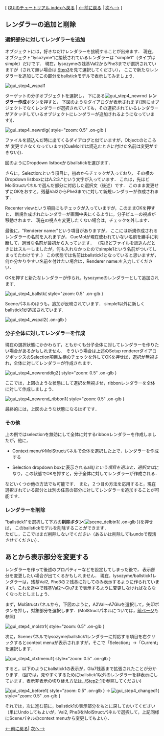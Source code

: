 [ [GUIのチュートリアル indexへ戻る](../../Documents/GUIのチュートリアル(CueMol2)/) |
[&lt;--前に戻る](../../Documents/GUIのチュートリアル(CueMol2)/Step3) |
[次へ--&gt;](../../Documents/GUIのチュートリアル(CueMol2)/Step5) ]

## レンダラーの追加と削除

### 選択部分に対してレンダラーを追加

オブジェクトには，好きなだけレンダラーを接続することが出来ます．
現在，オブジェクト"lysozyme"に接続されているレンダラーは
"simple1"（タイプはsimple）だけです．
現在，lysozymeの残基Val2からPhe3までが選択されていますが（されて無い場合は
[Step3](../../Documents/GUIのチュートリアル(CueMol2)/Step3)を見て選択してください），
ここで新たなレンダラーを追加してこの部分をballstickモデルで表示してみましょう．


![gui_step4_wspal1](../../assets/images/Documents/GUIのチュートリアル(CueMol2)/Step4/gui_step4_wspal1.png)


ターゲットの分子オブジェクトを選択し，
下にある![gui_step4_newrnd](../../assets/images/Documents/GUIのチュートリアル(CueMol2)/Step4/gui_step4_newrnd.png)
**レンダラー作成**ボタンを押すと，
下図のようなダイアログが表示されます((別にオブジェクトでなくレンダラーが選択されていても，その選択されているレンダラーがアタッチしているオブジェクトにレンダラーが追加されるようになっています))．


![gui_step4_newrdlg](../../assets/images/Documents/GUIのチュートリアル(CueMol2)/Step4/gui_step4_newrdlg.png){ style="zoom: 0.5" .on-glb }


ファイルを読込んだ時に出てくるダイアログと似ていますが，Object:のところが
変更できなくなっています((CueMolでは読込むときに付けた名前は変更ができない))．

図のようにDropdown listboxからballstickを選びます．

さらに，Selection:という項目に，初めからチェックが入っており，
その横のDropdown listboxにはA.2:3.*という文字が入っています．
これは，先ほどMolStructパネルで選んだ部分に対応した選択文（後述）です．
このまま変更せずにOKをおすと，残基Val2からPhe3までに対して新規レンダラーが作成されます．

Recenter viewという項目にもチェックが入っていますが，このままOKを押すと，
新規作成されたレンダラーが画面中央にくるように，分子ビューの視点が移動されます．
現在の視点を変更したくない場合は，チェックを外します．

最後に，"Renderer name:"という項目がありますが，
ここには新規作成されるレンダラーの名前を入れますが，
CueMolが現在使われていない名前を勝手に判断して，適当な名前が最初から入っています．
（先ほどファイルを読込んだときにはスルーしましたが，何も入れなかったのでsimple1という名前がついてしまってたわけです．）
この状態では名前はballstick1となっていると思いますが，
何か分かりやすい名前を付けたい場合は，Renderer name:を入力してください．

OKを押すと新たなレンダラーが作られ，lysozymeのレンダラーとして追加されます．


![gui_step4_ballstk](../../assets/images/Documents/GUIのチュートリアル(CueMol2)/Step4/gui_step4_ballstk.png){ style="zoom: 0.5" .on-glb }


Sceneパネルのほうも，追加が反映されています．
simple1以外に新しくballstick1が追加されています．


![gui_step4_wspal2](../../assets/images/Documents/GUIのチュートリアル(CueMol2)/Step4/gui_step4_wspal2.png){ .on-glb }


### 分子全体に対してレンダラーを作成
現在の選択状態にかかわらず，ともかくも分子全体に対してレンダラーを作りたい場合があるかもしれません．
そういう場合は上述のSetup rendererダイアログボックスのSelection項目左横のチェックを外してOKを押せば，選択が無視され，全体に対してレンダラーが作成されます．


![gui_step4_newrenddlg2](../../assets/images/Documents/GUIのチュートリアル(CueMol2)/Step4/gui_step4_newrenddlg2.png){ style="zoom: 0.5" .on-glb }


ここでは，上図のような状態にして選択を無視させ，ribbonレンダラーを全体に対して作成しましょう．


![gui_step4_newrend_ribbon1](../../assets/images/Documents/GUIのチュートリアル(CueMol2)/Step4/gui_step4_newrend_ribbon1.png){ style="zoom: 0.5" .on-glb }


最終的には，上図のような状態になるはずです．
### その他
上の例ではselectionを無効にして全体に対するribbonレンダラーを作成しましたが，他に，

-  Context menuやMolStructパネルで全体を選択した上で，レンダラーを作成する

-  Selection dropdown boxに表示されるall(*)という項目を選ぶと，選択文は*になり，この状態でOKを押すと，分子全体に対してレンダラーが作成される．

などいくつか他の方法でも可能です．
また，２つ目の方法を応用すると，現在選択されている部分とは別の任意の部分に対してレンダラーを追加することが可能です．

### レンダラーを削除

"ballstick1"を選択して下方の**削除ボタン**(![scene_delbtn1](../../assets/images/Documents/GUIのチュートリアル(CueMol2)/Step4/scene_delbtn1.png){ .on-glb })を押せば，
このballstickモデルを削除することができます．<br />
ただし，ここではまだ削除しないでください（あるいは削除してもundoで復活させてください）．

## あとから表示部分を変更する
レンダラーを作って後述のプロパティーなどを設定してしまった後で，
表示部分を変更したい場合が出てくるかもしれません．
現在，lysozyme/ballstick1レンダラーは，残基Val2, Phe3の２残基に対してのみ表示するように作られていますが，これを途中で残基Val2〜Glu7まで表示するように変更しなければならなくなったとしましょう．

まず，MolStructパネルから，下図のように，A2Val〜A7Gluを選択して，矢印ボタンを押し，対象部分を選択します．(MolStructパネルについては，[前ページ](../../Documents/GUIのチュートリアル(CueMol2)/Step3)も参照)

![gui_step4_molstr1](../../assets/images/Documents/GUIのチュートリアル(CueMol2)/Step4/gui_step4_molstr1.png){ style="zoom: 0.5" .on-glb }


次に，Sceneパネルでlysozyme/ballstick1レンダラーに対応する項目を右クリックするとcontext menuが表示されますが，そこで「Selection」→「Current」を選択します．


![gui_step4_ctxtmenu1](../../assets/images/Documents/GUIのチュートリアル(CueMol2)/Step4/gui_step4_ctxtmenu1.png){ style="zoom: 0.5" .on-glb }


すると，以下のようにballstick1の表示が，Glu7残基まで拡張されたことが分かります．(図では，見やすくするためにballstick1以外のレンダラーを非表示にしています．表示非表示の切り替え方法は[../Step2-1](../../Documents/GUIのチュートリアル(CueMol2)/Step2-1)を参照してください)

![gui_step4_before1](../../assets/images/Documents/GUIのチュートリアル(CueMol2)/Step4/gui_step4_before1.png){ style="zoom: 0.5" .on-glb } → ![gui_step4_changed1](../../assets/images/Documents/GUIのチュートリアル(CueMol2)/Step4/gui_step4_changed1.png){ style="zoom: 0.5" .on-glb }

それでは，次に進む前に，ballstick1の表示部分をもとに戻しておいてください（単にUndoしてもよいが，Val2, Phe3をMolStructパネルで選択して，上記同様にSceneパネルのcontext menuから変更してもよい）．

[&lt;--前に戻る](../../Documents/GUIのチュートリアル(CueMol2)/Step3)|
[次へ--&gt;](../../Documents/GUIのチュートリアル(CueMol2)/Step5)
